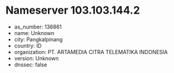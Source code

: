 # Nameserver 103.103.144.2

* as_number: 136861
* name: Unknown
* city: Pangkalpinang
* country: ID
* organization: PT. ARTAMEDIA CITRA TELEMATIKA INDONESIA
* version: Unknown
* dnssec: false
